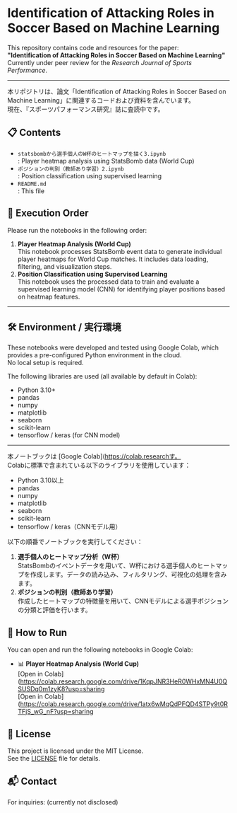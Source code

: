 # Identification of Attacking Roles in Soccer Based on Machine Learning

This repository contains code and resources for the paper:  
**"Identification of Attacking Roles in Soccer Based on Machine Learning"**  
Currently under peer review for the *Research Journal of Sports Performance*.

---

本リポジトリは、論文「Identification of Attacking Roles in Soccer Based on Machine Learning」に関連するコードおよび資料を含んでいます。  
現在、『スポーツパフォーマンス研究』誌に査読中です。

## 📋 Contents
- `statsbombから選手個人のW杯のヒートマップを描く3.ipynb`  
  : Player heatmap analysis using StatsBomb data (World Cup)
- `ポジションの判別（教師あり学習）2.ipynb`  
  : Position classification using supervised learning
- `README.md`  
  : This file

## 🧭 Execution Order
Please run the notebooks in the following order:
1. **Player Heatmap Analysis (World Cup)**  
   This notebook processes StatsBomb event data to generate individual player heatmaps for World Cup matches. It includes data loading, filtering, and visualization steps.
2. **Position Classification using Supervised Learning**  
   This notebook uses the processed data to train and evaluate a supervised learning model (CNN) for identifying player positions based on heatmap features.

---

## 🛠️ Environment / 実行環境

These notebooks were developed and tested using Google Colab, which provides a pre-configured Python environment in the cloud.  
No local setup is required.

The following libraries are used (all available by default in Colab):

- Python 3.10+
- pandas
- numpy
- matplotlib
- seaborn
- scikit-learn
- tensorflow / keras (for CNN model)

---

本ノートブックは [Google Colab](https://colab.researchす。  
Colabに標準で含まれている以下のライブラリを使用しています：

- Python 3.10以上  
- pandas  
- numpy  
- matplotlib  
- seaborn  
- scikit-learn  
- tensorflow / keras（CNNモデル用）


以下の順番でノートブックを実行してください：
1. **選手個人のヒートマップ分析（W杯）**  
   StatsBombのイベントデータを用いて、W杯における選手個人のヒートマップを作成します。データの読み込み、フィルタリング、可視化の処理を含みます。
2. **ポジションの判別（教師あり学習）**  
   作成したヒートマップの特徴量を用いて、CNNモデルによる選手ポジションの分類と評価を行います。

## 🚀 How to Run
You can open and run the following notebooks in Google Colab:
- 📊 **Player Heatmap Analysis (World Cup)**  
  [Open in Colab](https://colab.research.google.com/drive/1KqpJNR3HeR0WHxMN4U0QSUSDq0m1zyK8?usp=sharing  
  [Open in Colab](https://colab.research.google.com/drive/1atx6wMqQdPFQD4STPy9t0RTFjS_wG_nF?usp=sharing

## 📄 License
This project is licensed under the MIT License.  
See the [LICENSE](LICENSE) file for details.

## 📬 Contact
For inquiries: (currently not disclosed)
